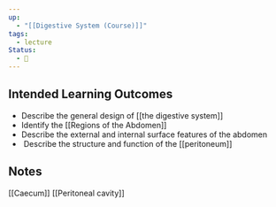 ```yaml
---
up:
  - "[[Digestive System (Course)]]"
tags:
  - lecture
Status:
  - 🌳
---
```

## Intended Learning Outcomes

- Describe the general design of [[the digestive system]]
- Identify the [[Regions of the Abdomen]]
- Describe the external and internal surface features of the abdomen
-  Describe the structure and function of the [[peritoneum]]
## Notes
[[Caecum]]
[[Peritoneal cavity]]
